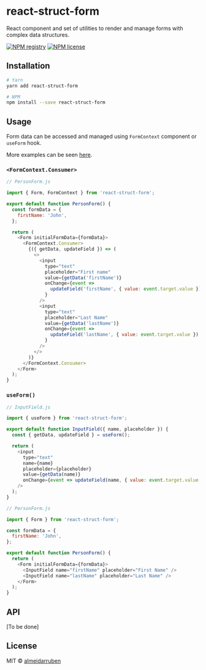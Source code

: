 # react-struct-form

React component and set of utilities to render and manage forms with complex data structures.

[![NPM registry](https://img.shields.io/npm/v/react-struct-form.svg?style=for-the-badge)](https://yarnpkg.com/en/package/react-struct-form) [![NPM license](https://img.shields.io/badge/license-mit-red.svg?style=for-the-badge)](LICENSE.md)

## Installation

```bash
# Yarn
yarn add react-struct-form

# NPM
npm install --save react-struct-form
```

## Usage

Form data can be accessed and managed using `FormContext` component or `useForm` hook.

More examples can be seen [here](/examples).

### `<FormContext.Consumer>`

```js
// PersonForm.js

import { Form, FormContext } from 'react-struct-form';

export default function PersonForm() {
  const formData = {
    firstName: 'John',
  };

  return (
    <Form initialFormData={formData}>
      <FormContext.Consumer>
        {({ getData, updateField }) => (
          <>
            <input
              type="text"
              placeholder="First name"
              value={getData('firstName')}
              onChange={event =>
                updateField('firstName', { value: event.target.value })
              }
            />
            <input
              type="text"
              placeholder="Last Name"
              value={getData('lastName')}
              onChange={event =>
                updateField('lastName', { value: event.target.value })
              }
            />
          </>
        )}
      </FormContext.Consumer>
    </Form>
  );
}
```

### `useForm()`

```js
// InputField.js

import { useForm } from 'react-struct-form';

export default function InputField({ name, placeholder }) {
  const { getData, updateField } = useForm();

  return (
    <input
      type="text"
      name={name}
      placeholder={placeholder}
      value={getData(name)}
      onChange={event => updateField(name, { value: event.target.value })}
    />
  );
}
```

```js
// PersonForm.js

import { Form } from 'react-struct-form';

const formData = {
  firstName: 'John',
};

export default function PersonForm() {
  return (
    <Form initialFormData={formData}>
      <InputField name="firstName" placeholder="First Name" />
      <InputField name="lastName" placeholder="Last Name" />
    </Form>
  );
}
```

## API

[To be done]

## License

MIT © [almeidarruben](https://github.com/almeidarruben)
